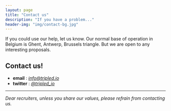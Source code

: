 ```yaml
---
layout: page
title: "Contact us"
description: "If you have a problem..."
header-img: "img/contact-bg.jpg"
---
```


If you could use our help, let us know. Our normal base of operation in Belgium is Ghent, Antwerp, Brussels triangle. But we are open to any interesting proposals.

## Contact us!

+ **email** : *[info@tripled.io](mailto:info@tripled.io)*
+ **twitter** : *[@tripled_io](https://twitter.com/tripled_io)*

***

*Dear recruiters, unless you share our values, please refrain from contacting us.*

